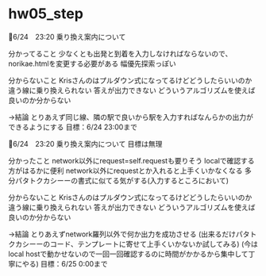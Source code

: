 # hw05_step
🦔6/24　23:20 乗り換え案内について

分かってること
少なくとも出発と到着を入力しなければならないので、norikae.htmlを変更する必要がある
幅優先探索っぽい

分からないこと
Krisさんのはプルダウン式になってるけどどうしたらいいのか
違う線に乗り換えられない
答えが出力できない
どういうアルゴリズムを使えば良いのか分からない



→結論
とりあえず同じ線、隣の駅で良いから駅を入力すればなんらかの出力ができるようにする
目標：6/24 23:00まで


🦔6/24　23:20 乗り換え案内について
目標は無理

分かったこと
network以外にrequest=self.requestも要りそう
localで確認する方がはるかに便利
network以外にrequestとか入れると上手くいかなくなる
多分パタトクカシーーの書式に似てる気がする(入力するところにおいて)

分からないこと
Krisさんのはプルダウン式になってるけどどうしたらいいのか
違う線に乗り換えられない
答えが出力できない
どういうアルゴリズムを使えば良いのか分からない



→結論
とりあえずnetwork羅列以外で何か出力を成功させる
(出来るだけパタトクカシーーのコード、テンプレートに寄せて上手くいかないか試してみる)
(今はlocal hostで動かせないので一回一回確認するのに時間がかかるから集中して丁寧にやる)
目標：6/25 0:00まで
